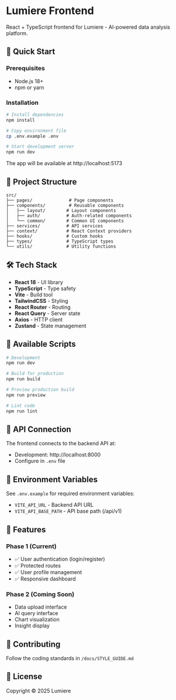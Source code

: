 # Lumiere Frontend

React + TypeScript frontend for Lumiere - AI-powered data analysis platform.

## 🚀 Quick Start

### Prerequisites
- Node.js 18+
- npm or yarn

### Installation

```bash
# Install dependencies
npm install

# Copy environment file
cp .env.example .env

# Start development server
npm run dev
```

The app will be available at http://localhost:5173

## 📁 Project Structure

```
src/
├── pages/              # Page components
├── components/         # Reusable components
│   ├── layout/        # Layout components
│   ├── auth/          # Auth-related components
│   └── common/        # Common UI components
├── services/          # API services
├── context/           # React Context providers
├── hooks/             # Custom hooks
├── types/             # TypeScript types
└── utils/             # Utility functions
```

## 🛠️ Tech Stack

- **React 18** - UI library
- **TypeScript** - Type safety
- **Vite** - Build tool
- **TailwindCSS** - Styling
- **React Router** - Routing
- **React Query** - Server state
- **Axios** - HTTP client
- **Zustand** - State management

## 📜 Available Scripts

```bash
# Development
npm run dev

# Build for production
npm run build

# Preview production build
npm run preview

# Lint code
npm run lint
```

## 🔗 API Connection

The frontend connects to the backend API at:
- Development: http://localhost:8000
- Configure in `.env` file

## 📝 Environment Variables

See `.env.example` for required environment variables:
- `VITE_API_URL` - Backend API URL
- `VITE_API_BASE_PATH` - API base path (/api/v1)

## 🎨 Features

### Phase 1 (Current)
- ✅ User authentication (login/register)
- ✅ Protected routes
- ✅ User profile management
- ✅ Responsive dashboard

### Phase 2 (Coming Soon)
- Data upload interface
- AI query interface
- Chart visualization
- Insight display

## 🤝 Contributing

Follow the coding standards in `/docs/STYLE_GUIDE.md`

## 📄 License

Copyright © 2025 Lumiere
